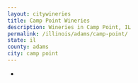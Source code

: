 ```yaml
---
layout: citywineries
title: Camp Point Wineries
description: Wineries in Camp Point, IL
permalink: /illinois/adams/camp-point/
state: il
county: adams
city: camp point
---
```

-
